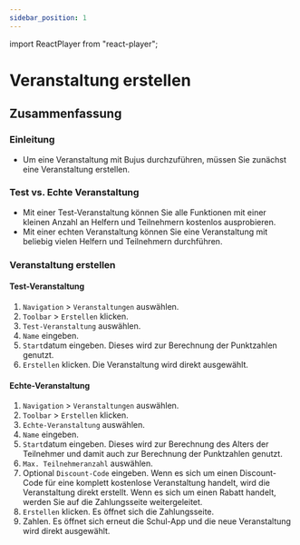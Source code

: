 ```yaml
---
sidebar_position: 1
---
```


import ReactPlayer from "react-player";

# Veranstaltung erstellen

<!-- ## Video

<div className="video__wrapper">
  <ReactPlayer
    className="video__player"
    controls
    config={{
      file: {
        attributes: {
          poster:
            "https://uploads-ssl.webflow.com/60cb8d6c93a6a6dfa3b7f245/64345e1514a8f53d8aad199e_school-instructions-video-thumbnail.jpg",
        },
      },
    }}
    height="100%"
    url="https://storage.googleapis.com/files.school-app.bujus.de/school-instructions-v2-compressed.mp4"
    width="100%"
  />
</div>
­{" "} -->

## Zusammenfassung

### Einleitung

- Um eine Veranstaltung mit Bujus durchzuführen, müssen Sie zunächst eine Veranstaltung erstellen.

### Test vs. Echte Veranstaltung

- Mit einer Test-Veranstaltung können Sie alle Funktionen mit einer kleinen Anzahl an Helfern und Teilnehmern kostenlos ausprobieren.
- Mit einer echten Veranstaltung können Sie eine Veranstaltung mit beliebig vielen Helfern und Teilnehmern durchführen.

### Veranstaltung erstellen

#### Test-Veranstaltung

1. `Navigation` > `Veranstaltungen` auswählen.
2. `Toolbar` > `Erstellen` klicken.
3. `Test-Veranstaltung` auswählen.
4. `Name` eingeben.
5. `Start`datum eingeben. Dieses wird zur Berechnung der Punktzahlen genutzt.
6. `Erstellen` klicken. Die Veranstaltung wird direkt ausgewählt.

#### Echte-Veranstaltung

1. `Navigation` > `Veranstaltungen` auswählen.
2. `Toolbar` > `Erstellen` klicken.
3. `Echte-Veranstaltung` auswählen.
4. `Name` eingeben.
5. `Start`datum eingeben. Dieses wird zur Berechnung des Alters der Teilnehmer und damit auch zur Berechnung der Punktzahlen genutzt.
6. `Max. Teilnehmeranzahl` auswählen.
7. Optional `Discount-Code` eingeben. Wenn es sich um einen Discount-Code für eine komplett kostenlose Veranstaltung handelt, wird die Veranstaltung direkt erstellt. Wenn es sich um einen Rabatt handelt, werden Sie auf die Zahlungsseite weitergeleitet.
8. `Erstellen` klicken. Es öffnet sich die Zahlungsseite.
9. Zahlen. Es öffnet sich erneut die Schul-App und die neue Veranstaltung wird direkt ausgewählt.
